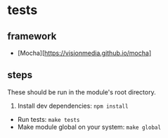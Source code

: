 
# tests

## framework

* [Mocha][https://visionmedia.github.io/mocha]

## steps

These should be run in the module's root directory.

1. Install dev dependencies: `npm install`
* Run tests: `make tests`
* Make module global on your system: `make global`
